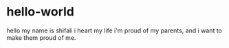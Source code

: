 # hello-world
hello my name is shifali 
i heart my life
i'm proud of my parents,
and i want to make them proud of me.
